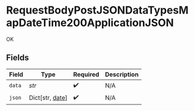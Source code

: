 # RequestBodyPostJSONDataTypesMapDateTime200ApplicationJSON

OK


## Fields

| Field                                                                           | Type                                                                            | Required                                                                        | Description                                                                     |
| ------------------------------------------------------------------------------- | ------------------------------------------------------------------------------- | ------------------------------------------------------------------------------- | ------------------------------------------------------------------------------- |
| `data`                                                                          | *str*                                                                           | :heavy_check_mark:                                                              | N/A                                                                             |
| `json`                                                                          | Dict[str, [date](https://docs.python.org/3/library/datetime.html#date-objects)] | :heavy_check_mark:                                                              | N/A                                                                             |